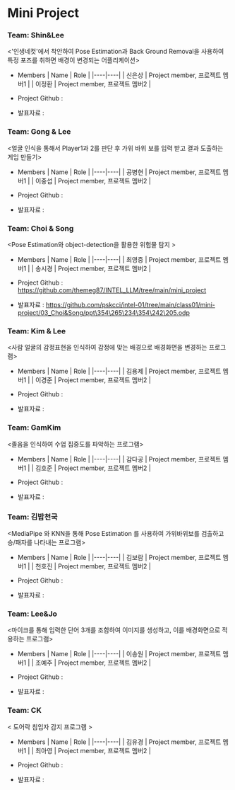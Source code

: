 # Mini Project
### Team: Shin&Lee

<'인생네컷'에서 착안하여 Pose Estimation과 Back Ground Removal을 사용하여 특정 포즈를 취하면 배경이 변경되는 어플리케이션>

* Members
  | Name | Role |
  |----|----|
  | 신은상 | Project member, 프로젝트 멤버1 |
  | 이정환 | Project member, 프로젝트 멤버2 |

* Project Github : 

* 발표자료 : 


### Team: Gong & Lee

<얼굴 인식을 통해서 Player1과 2를 판단 후 가위 바위 보를 입력 받고 결과 도출하는 게임 만들기>

* Members
  | Name | Role |
  |----|----|
  | 공병현 | Project member, 프로젝트 멤버1 |
  | 이중섭 | Project member, 프로젝트 멤버2 |

* Project Github : 

* 발표자료 : 

### Team: Choi & Song

<Pose Estimation와 object-detection을 활용한 위험물 탐지  >

* Members
  | Name | Role |
  |----|----|
  | 최영중 | Project member, 프로젝트 멤버1 |
  | 송시경 | Project member, 프로젝트 멤버2 |

* Project Github : https://github.com/themeg87/INTEL_LLM/tree/main/mini_project

* 발표자료 : https://github.com/pskcci/intel-01/tree/main/class01/mini-project/03_Choi&Song/ppt\354\265\234\354\242\205.odp

### Team: Kim & Lee

<사람 얼굴의 감정표현을 인식하여 감정에 맞는 배경으로 배경화면을 변경하는 프로그램>

* Members
  | Name | Role |
  |----|----|
  | 김용제 | Project member, 프로젝트 멤버1 |
  | 이경준 | Project member, 프로젝트 멤버2 |

* Project Github : 

* 발표자료 : 

### Team: GamKim

<졸음을 인식하여 수업 집중도를 파악하는 프로그램>

* Members
  | Name | Role |
  |----|----|
  | 감다공 | Project member, 프로젝트 멤버1 |
  | 김호준 | Project member, 프로젝트 멤버2 |

* Project Github : 

* 발표자료 : 

### Team: 김밥천국

<MediaPipe 와 KNN을 통해 Pose Estimation 를 사용하여 가위바위보를 검출하고 승/패자를 나타내는 프로그램>

* Members
  | Name | Role |
  |----|----|
  | 김보람 | Project member, 프로젝트 멤버1 |
  | 천호진 | Project member, 프로젝트 멤버2 |

* Project Github : 

* 발표자료 :

### Team: Lee&Jo

<마이크를 통해 입력한 단어 3개를 조합하여 이미지를 생성하고, 이를 배경화면으로 적용하는 프로그램>

* Members
  | Name | Role |
  |----|----|
  | 이송원 | Project member, 프로젝트 멤버1 |
  | 조예주 | Project member, 프로젝트 멤버2 |

* Project Github : 

* 발표자료 :


### Team: CK

< 도어락 침입자 감지 프로그램 >

* Members
  | Name | Role |
  |----|----|
  | 김유경 | Project member, 프로젝트 멤버1 |
  | 최아영 | Project member, 프로젝트 멤버2 |

* Project Github : 

* 발표자료 : 

